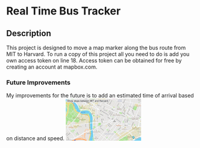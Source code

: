 # Real Time Bus Tracker
## Description
This project is designed to move a map marker along the bus route from MIT to Harvard.
To run a copy of this project all you need to do is add you own access token on line 18.
Access token can be obtained for free by creating an account at mapbox.com.
### Future Improvements
My improvements for the future is to add an estimated time of arrival based on distance and speed.
<img src="map.png" width= 200px>